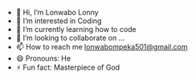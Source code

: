 - 👋 Hi, I’m Lonwabo Lonny
- 👀 I’m interested in Coding 
- 🌱 I’m currently learning how to code 
- 💞️ I’m looking to collaborate on ...
- 📫 How to reach me lonwabompeka501@gmail.com
- 😄 Pronouns: He
- ⚡ Fun fact: Masterpiece of God 

<!---
Lonwabo205/Lonwabo205 is a ✨ special ✨ repository because its `README.md` (this file) appears on your GitHub profile.
You can click the Preview link to take a look at your changes.
--->
